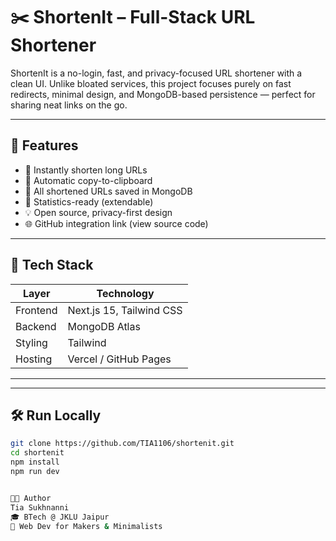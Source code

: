 

# ✂️ ShortenIt – Full-Stack URL Shortener

ShortenIt is a no-login, fast, and privacy-focused URL shortener with a clean UI. Unlike bloated services, this project focuses purely on fast redirects, minimal design, and MongoDB-based persistence — perfect for sharing neat links on the go.

---

## 🚀 Features

- 🔗 Instantly shorten long URLs
- 🔄 Automatic copy-to-clipboard
- 📂 All shortened URLs saved in MongoDB
- 🧾 Statistics-ready (extendable)
- 💡 Open source, privacy-first design
- 🌐 GitHub integration link (view source code)

---

## 🧠 Tech Stack

| Layer     | Technology              |
|-----------|--------------------------|
| Frontend  | Next.js 15, Tailwind CSS |
| Backend   | MongoDB Atlas            |
| Styling   | Tailwind                 |
| Hosting   | Vercel / GitHub Pages    |

---


---

## 🛠️ Run Locally

```bash
git clone https://github.com/TIA1106/shortenit.git
cd shortenit
npm install
npm run dev


👩‍💻 Author
Tia Sukhnanni
🎓 BTech @ JKLU Jaipur
🔗 Web Dev for Makers & Minimalists
